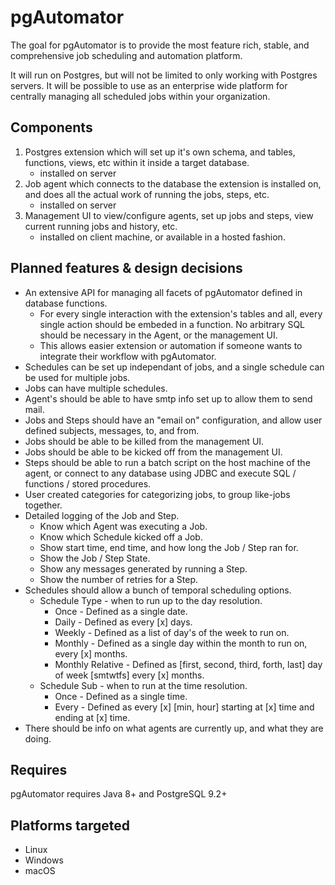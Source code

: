# pgAutomator
The goal for pgAutomator is to provide the most feature rich, stable, and comprehensive job scheduling and automation 
platform.

It will run on Postgres, but will not be limited to only working with Postgres servers.  It will be possible to use as 
an enterprise wide platform for centrally managing all scheduled jobs within your organization.

## Components
1. Postgres extension which will set up it's own schema, and tables, functions, views, etc within it inside a 
target database.
    * installed on server
2. Job agent which connects to the database the extension is installed on, and does all the actual work of running 
the jobs, steps, etc.
    * installed on server
3. Management UI to view/configure agents, set up jobs and steps, view current running jobs and history, etc.
    * installed on client machine, or available in a hosted fashion.

## Planned features & design decisions
* An extensive API for managing all facets of pgAutomator defined in database functions.
    * For every single interaction with the extension's tables and all, every single action should be embeded in 
    a function.  No arbitrary SQL should be necessary in the Agent, or the management UI.
    * This allows easier extension or automation if someone wants to integrate their workflow with pgAutomator.
* Schedules can be set up independant of jobs, and a single schedule can be used for multiple jobs.
* Jobs can have multiple schedules.
* Agent's should be able to have smtp info set up to allow them to send mail.
* Jobs and Steps should have an "email on" configuration, and allow user defined subjects, messages, to, and from.
* Jobs should be able to be killed from the management UI.
* Jobs should be able to be kicked off from the management UI.
* Steps should be able to run a batch script on the host machine of the agent, or connect to any database using JDBC
and execute SQL / functions / stored procedures.
* User created categories for categorizing jobs, to group like-jobs together.
* Detailed logging of the Job and Step.
    * Know which Agent was executing a Job.
    * Know which Schedule kicked off a Job.
    * Show start time, end time, and how long the Job / Step ran for.
    * Show the Job / Step State.
    * Show any messages generated by running a Step.
    * Show the number of retries  for a Step.
* Schedules should allow a bunch of temporal scheduling options.
    * Schedule Type - when to run up to the day resolution.
        * Once - Defined as a single date.
        * Daily - Defined as every [x] days.
        * Weekly - Defined as a list of day's of the week to run on.
        * Monthly - Defined as a single day within the month to run on, every [x] months.
        * Monthly Relative - Defined as [first, second, third, forth, last] day of week [smtwtfs] every [x] months.
    * Schedule Sub - when to run at the time resolution.
        * Once - Defined as a single time.
        * Every - Defined as every [x] [min, hour] starting at [x] time and ending at [x] time.
* There should be info on what agents are currently up, and what they are doing.        


## Requires
pgAutomator requires Java 8+ and PostgreSQL 9.2+

## Platforms targeted
* Linux
* Windows
* macOS